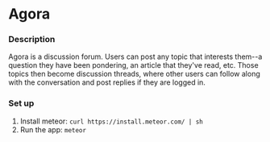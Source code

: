 # Agora

### Description
Agora is a discussion forum. Users can post any topic that interests them--a question they have been pondering, an article that they've read, etc. Those topics then become discussion threads, where other users can follow along with the conversation and post replies if they are logged in.

### Set up
1. Install meteor: `curl https://install.meteor.com/ | sh`
2. Run the app: `meteor`
